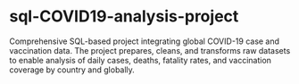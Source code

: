 # sql-COVID19-analysis-project
Comprehensive SQL-based project integrating global COVID-19 case and vaccination data. The project prepares, cleans, and transforms raw datasets to enable analysis of daily cases, deaths, fatality rates, and vaccination coverage by country and globally.
